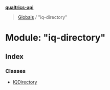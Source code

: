 **[qualtrics-api](../README.md)**

> [Globals](../globals.md) / "iq-directory"

# Module: "iq-directory"

## Index

### Classes

* [IQDirectory](../classes/_iq_directory_.iqdirectory.md)
